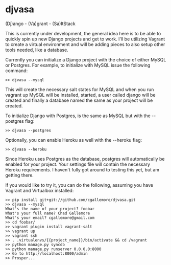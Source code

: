 djvasa
======

(Dj)ango - (Va)grant - (Sa)ltStack

This is currently under development, the general idea here is to be able to quickly spin up new Django projects
and get to work.  I'll be utilizing Vagrant to create a virtual environment and will be adding pieces to
also setup other tools needed, like a database.

Currently you can initialize a Django project with the choice of either MySQL or Postgres.  For example, to initialize
with MySQL issue the following command:

    >> djvasa --mysql

This will create the necessary salt states for MySQL and when you run vagrant up MySQL will be installed, started, a user
called django will be created and finally a database named the same as your project will be created.

To initialize Django with Postgres, is the same as MySQL but with the --postgres flag:

    >> djvasa --postgres

Optionally, you can enable Heroku as well with the --heroku flag:

    >> djvasa --heroku

Since Heroku uses Postgres as the database, postgres will automatically be enabled for your project.  Your settings
file will contain the necessary Heroku requirements.  I haven't fully got around to testing this yet, but am getting there.

If you would like to try it, you can do the following, assuming you have Vagrant and Virtualbox installed:

    >> pip install git+git://github.com/cgallemore/djvasa.git
    >> djvasa --mysql
    What's the name of your project? foobar
    What's your full name? Chad Gallemore
    What's your email? cgallemore@gmail.com
    >> cd foobar/
    >> vagrant plugin install vagrant-salt
    >> vagrant up
    >> vagrant ssh
    >> . .virtualenvs/{{project_name}}/bin/activate && cd /vagrant
    >> python manage.py syncdb
    >> python manage.py runserver 0.0.0.0:8000
    >> Go to http://localhost:8000/admin
    >> Prosper...
